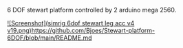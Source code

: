 6 DOF stewart platform controlled by 2 arduino mega 2560.

[![Screenshot](simrig 6dof stewart leg acc v4 v19.png)](https://github.com/Bjoes/Stewart-platform-6DOF/blob/main/README.md)https://github.com/Bjoes/Stewart-platform-6DOF/blob/main/README.md
